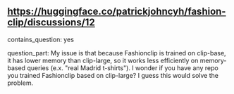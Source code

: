 ## https://huggingface.co/patrickjohncyh/fashion-clip/discussions/12

contains_question: yes

question_part: My issue is that because Fashionclip is trained on clip-base, it has lower memory than clip-large, so it works less efficiently on memory-based queries (e.x. "real Madrid t-shirts"). I wonder if you have any repo you trained Fashionclip based on clip-large? I guess this would solve the problem.